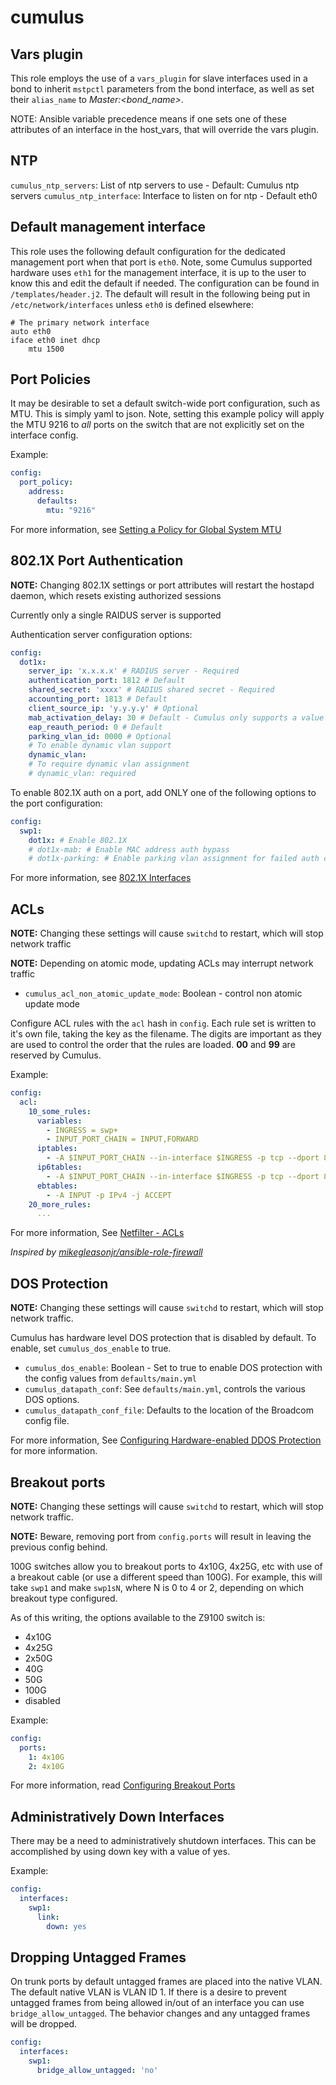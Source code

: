 # cumulus

## Vars plugin

This role employs the use of a `vars_plugin` for slave interfaces used in a bond to inherit
`mstpctl` parameters from the bond interface, as well as set their `alias_name` to
_Master:<bond_name>_.

NOTE: Ansible variable precedence means if one sets one of these attributes of an interface in the
host_vars, that will override the vars plugin.

## NTP

`cumulus_ntp_servers`: List of ntp servers to use - Default: Cumulus ntp servers
`cumulus_ntp_interface`: Interface to listen on for ntp - Default eth0

## Default management interface

This role uses the following default configuration for the dedicated management port when that port is `eth0`. Note, some Cumulus supported hardware uses `eth1` for the management interface, it is up to the user to know this and edit the default if needed. The configuration can be found in `/templates/header.j2`. The default will result in the following being put in `/etc/network/interfaces` unless `eth0` is defined elsewhere:  

```
# The primary network interface
auto eth0
iface eth0 inet dhcp
    mtu 1500
```

## Port Policies

It may be desirable to set a default switch-wide port configuration, such as MTU. This is simply yaml to json.  Note, setting this example policy will apply the MTU 9216 to _all_ ports on the switch that are not explicitly set on the interface config.

Example:

```yaml
config:
  port_policy:
    address:
      defaults:
        mtu: "9216"
```

For more information, see [Setting a Policy for Global System MTU](https://docs.cumulusnetworks.com/display/DOCS/Layer+1+and+Switch+Port+Attributes#Layer1andSwitchPortAttributes-SettingaPolicyforGlobalSystemMTU)

## 802.1X Port Authentication

**NOTE:** Changing 802.1X settings or port attributes will restart the hostapd daemon, which resets existing authorized sessions

Currently only a single RAIDUS server is supported

Authentication server configuration options:

```yaml
config:
  dot1x:
    server_ip: 'x.x.x.x' # RADIUS server - Required
    authentication_port: 1812 # Default
    shared_secret: 'xxxx' # RADIUS shared secret - Required
    accounting_port: 1813 # Default
    client_source_ip: 'y.y.y.y' # Optional
    mab_activation_delay: 30 # Default - Cumulus only supports a value between 5 and 30
    eap_reauth_period: 0 # Default
    parking_vlan_id: 0000 # Optional
    # To enable dynamic vlan support
    dynamic_vlan:
    # To require dynamic vlan assignment
    # dynamic_vlan: required
```

To enable 802.1X auth on a port, add ONLY one of the following options to the port configuration:

```yaml
config:
  swp1:
    dot1x: # Enable 802.1X
    # dot1x-mab: # Enable MAC address auth bypass
    # dot1x-parking: # Enable parking vlan assignment for failed auth case
```

For more information, see [802.1X Interfaces](https://docs.cumulusnetworks.com/display/DOCS/802.1X+Interfaces)


## ACLs

**NOTE:** Changing these settings will cause `switchd` to restart, which will stop network traffic

**NOTE:** Depending on atomic mode, updating ACLs may interrupt network traffic

* `cumulus_acl_non_atomic_update_mode`: Boolean - control non atomic update mode

Configure ACL rules with the `acl` hash in `config`. Each rule set is written to it's own file,
taking the key as the filename. The digits are important as they are used to control the order that
the rules are loaded. **00** and **99** are reserved by Cumulus.

Example:

```yaml
config:
  acl:
    10_some_rules:
      variables:
        - INGRESS = swp+
        - INPUT_PORT_CHAIN = INPUT,FORWARD
      iptables:
        - -A $INPUT_PORT_CHAIN --in-interface $INGRESS -p tcp --dport 80 -j ACCEPT
      ip6tables:
        - -A $INPUT_PORT_CHAIN --in-interface $INGRESS -p tcp --dport 80 -j ACCEPT
      ebtables:
        - -A INPUT -p IPv4 -j ACCEPT
    20_more_rules:
      ...
```

For more information, See [Netfilter - ACLs](https://docs.cumulusnetworks.com/display/DOCS/Netfilter+-+ACLs)

_Inspired by [mikegleasonjr/ansible-role-firewall](https://github.com/mikegleasonjr/ansible-role-firewall)_

## DOS Protection

**NOTE:** Changing these settings will cause `switchd` to restart, which will stop network traffic.

Cumulus has hardware level DOS protection that is disabled by default. To enable, set `cumulus_dos_enable` to true.

* `cumulus_dos_enable`: Boolean - Set to true to enable DOS protection with the config values from
`defaults/main.yml`
* `cumulus_datapath_conf`: See `defaults/main.yml`, controls the various DOS options.
* `cumulus_datapath_conf_file`: Defaults to the location of the Broadcom config file.

For more information, See [Configuring Hardware-enabled DDOS Protection](https://docs.cumulusnetworks.com/display/DOCS/Configuring+Hardware-enabled+DDOS+Protection) for more information.

## Breakout ports

**NOTE:** Changing these settings will cause `switchd` to restart, which will stop network traffic.

**NOTE:** Beware, removing port from `config.ports` will result in leaving the previous config behind.

100G switches allow you to breakout ports to 4x10G, 4x25G, etc with use of a breakout cable (or use
a different speed than 100G). For example, this will take `swp1` and make `swp1sN`, where N is 0 to
4 or 2, depending on which breakout type configured.

As of this writing, the options available to the Z9100 switch is:
* 4x10G
* 4x25G
* 2x50G
* 40G
* 50G
* 100G
* disabled

Example:

```yaml
config:
  ports:
    1: 4x10G
    2: 4x10G
```

For more information, read [Configuring Breakout Ports](https://docs.cumulusnetworks.com/display/DOCS/Layer+1+and+Switch+Port+Attributes#Layer1andSwitchPortAttributes-breakoutConfiguringBreakoutPorts)

## Administratively Down Interfaces

There may be a need to administratively shutdown interfaces.  This can be accomplished by using down key with a value of yes.

Example:

```yaml
config:
  interfaces:
    swp1:
      link:
        down: yes
```

## Dropping Untagged Frames

On trunk ports by default untagged frames are placed into the native VLAN.  The default native VLAN
is VLAN ID 1.  If there is a desire to prevent untagged frames from being allowed in/out of an
interface you can use `bridge_allow_untagged`.  The behavior changes and any untagged frames will be dropped.

```yaml
config:
  interfaces:
    swp1:
      bridge_allow_untagged: 'no'
```
